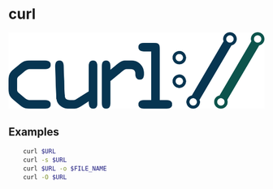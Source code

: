 curl
====

![curl Logo](logo.svg)

Examples
--------

```sh
    curl $URL
    curl -s $URL
    curl $URL -o $FILE_NAME
    curl -O $URL
```